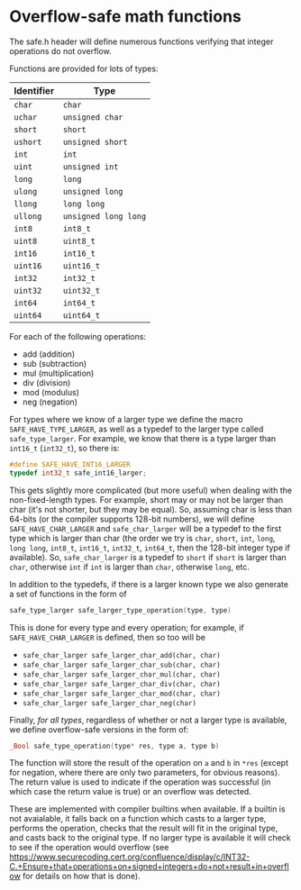 # Overflow-safe math functions

The safe.h header will define numerous functions verifying that
integer operations do not overflow.

Functions are provided for lots of types:

| Identifier | Type                 |
| ---------- | -------------------- |
| `char`     | `char`               |
| `uchar`    | `unsigned char`      |
| `short`    | `short`              |
| `ushort`   | `unsigned short`     |
| `int`      | `int`                |
| `uint`     | `unsigned int`       |
| `long`     | `long`               |
| `ulong`    | `unsigned long`      |
| `llong`    | `long long`          |
| `ullong`   | `unsigned long long` |
| `int8`     | `int8_t`             |
| `uint8`    | `uint8_t`            |
| `int16`    | `int16_t`            |
| `uint16`   | `uint16_t`           |
| `int32`    | `int32_t`            |
| `uint32`   | `uint32_t`           |
| `int64`    | `int64_t`            |
| `uint64`   | `uint64_t`           |

For each of the following operations:

 * add (addition)
 * sub (subtraction)
 * mul (multiplication)
 * div (division)
 * mod (modulus)
 * neg (negation)

For types where we know of a larger type we define the macro
`SAFE_HAVE_TYPE_LARGER`, as well as a typedef to the larger type
called `safe_type_larger`.  For example, we know that there is a type
larger than `int16_t` (`int32_t`), so there is:

```C
#define SAFE_HAVE_INT16_LARGER
typedef int32_t safe_int16_larger;
```

This gets slightly more complicated (but more useful) when dealing
with the non-fixed-length types.  For example, short may or may not be
larger than char (it's not shorter, but they may be equal).  So,
assuming char is less than 64-bits (or the compiler supports 128-bit
numbers), we will define `SAFE_HAVE_CHAR_LARGER` and
`safe_char_larger` will be a typedef to the first type which is larger
than char (the order we try is `char`, `short`, `int`, `long`, `long
long`, `int8_t`, `int16_t`, `int32_t`, `int64_t`, then the 128-bit
integer type if available).  So, `safe_char_larger` is a typedef to
`short` if `short` is larger than `char`, otherwise `int` if `int` is
larger than `char`, otherwise `long`, etc.

In addition to the typedefs, if there is a larger known type we
also generate a set of functions in the form of

```C
safe_type_larger safe_larger_type_operation(type, type)
```

This is done for every type and every operation; for example, if
`SAFE_HAVE_CHAR_LARGER` is defined, then so too will be

 * `safe_char_larger safe_larger_char_add(char, char)`
 * `safe_char_larger safe_larger_char_sub(char, char)`
 * `safe_char_larger safe_larger_char_mul(char, char)`
 * `safe_char_larger safe_larger_char_div(char, char)`
 * `safe_char_larger safe_larger_char_mod(char, char)`
 * `safe_char_larger safe_larger_char_neg(char)`

Finally, *for all types*, regardless of whether or not a larger
type is available, we define overflow-safe versions in the form of:

```C
_Bool safe_type_operation(type* res, type a, type b)
```

The function will store the result of the operation on `a` and `b` in
`*res` (except for negation, where there are only two parameters, for
obvious reasons).  The return value is used to indicate if the
operation was successful (in which case the return value is true) or
an overflow was detected.

These are implemented with compiler builtins when available.  If a
builtin is not avaialable, it falls back on a function which casts
to a larger type, performs the operation, checks that the result
will fit in the original type, and casts back to the original type.
If no larger type is available it will check to see if the
operation would overflow (see
https://www.securecoding.cert.org/confluence/display/c/INT32-C.+Ensure+that+operations+on+signed+integers+do+not+result+in+overflow
for details on how that is done).
